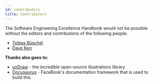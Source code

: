 ```yaml
---
id: contributors
title: Contributors
---
```


The Software Engineering Excellence Handbook would not be possible without the editors and contributions of the
following people.

- [Tobias Büschel](https://github.com/tobiasbueschel)
- [Dave Kerr](https://github.com/dwmkerr)

**Thanks also goes to:**

- [unDraw](https://undraw.co/) - the incredible open-source illustrations library
- [Docusaurus](https://docusaurus.io/) - FaceBook's documentation framework that is used to build this
